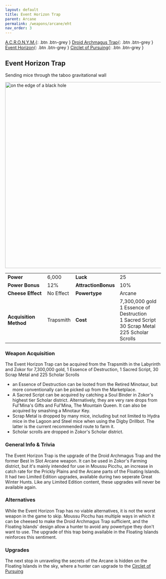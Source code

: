 ```yaml
---
layout: default
title: Event Horizon Trap
parent: Arcane
permalink: /weapons/arcane/eht
nav_order: 3
---
```


<span class="fs-1">[A.C.R.O.N.Y.M.](/weapons/arcane/acronym){: .btn .btn-grey } </span><span class="fs-1">[Droid Archmagus Trap](/weapons/arcane/dat){: .btn .btn-grey } </span> <span class="fs-1">[Event Horizon](/weapons/arcane/eht){: .btn .btn-grey } </span><span class="fs-1">[Circlet of Pursuing](/weapons/arcane/cop){: .btn .btn-grey }</span>
## Event Horizon Trap
Sending mice through the taboo gravitational wall


<img src="/assets/images/weapons/eht.png" alt="on the edge of a black hole" width="600">

|||||
|---|---|---|---|
| __Power__ 	| 6,000	| __Luck__ 	| 25 	|
| __Power Bonus__ 	| 12% 	|__AttractionBonus__ 	| 10% 	|
| __Cheese Effect__ 	| No Effect 	| __Powertype__ 	| Arcane 	|
| __Acquisition Method__ 	| Trapsmith 	| __Cost__ 	| 7,300,000 gold <br> 1 Essence of Destruction <br> 1 Sacred Script <br> 30 Scrap Metal <br> 225 Scholar Scrolls|

### Weapon Acquisition
The Event Horizon Trap can be acquired from the Trapsmith in the Labyrinth and Zokor for 7,300,000 gold, 1 Essence of Destruction, 1 Sacred Script, 30 Scrap Metal and 225 Scholar Scrolls
- an Essence of Destruction can be looted from the Retired Minotaur, but more conventionally can be picked up from the Marketplace.
- A Sacred Script can be acquired by catching a Soul Binder in Zokor's highest tier Scholar district. Alternatively, they are very rare drops from Ful'Mina's Gifts and Ful'Mina, The Mountain Queen. It can also be acquired by smashing a Minotaur Key.
- Scrap Metal is dropped by many mice, including but not limited to Hydra mice in the Lagoon and Steel mice when using the Digby Drillbot. The latter is the current recommended route to farm it.
- Scholar scrolls are dropped in Zokor's Scholar district.

### General Info & Trivia
The Event Horizon Trap is the upgrade of the Droid Archmagus Trap and the former Best In Slot Arcane weapon. It can be used in Zokor's Farming district, but it's mainly intended for use in Moussu Picchu, an increase in catch rate for the Prickly Plains and the Arcane parts of the Floating Islands.
It had two Limited Edition upgrades, available during two seperate Great Winter Hunts. Like any Limited Edition content, these upgrades will never be available again.

### Alternatives
While the Event Horizon Trap has no viable alternatives, it is not the worst weapon in the game to skip. Moussu Picchu has multiple ways in which it can be cheesed to make the Droid Archmagus Trap sufficient, and the Floating Islands' design allow a hunter to avoid any powertype they don't want to use. The upgrade of this trap being available in the Floating Islands reinforces this sentiment.

### Upgrades
The next stop in unraveling the secrets of the Arcane is hidden on the Floating Islands in the sky, where a hunter can upgrade to the [Circlet of Pursuing](/weapons/arcane/eht)
